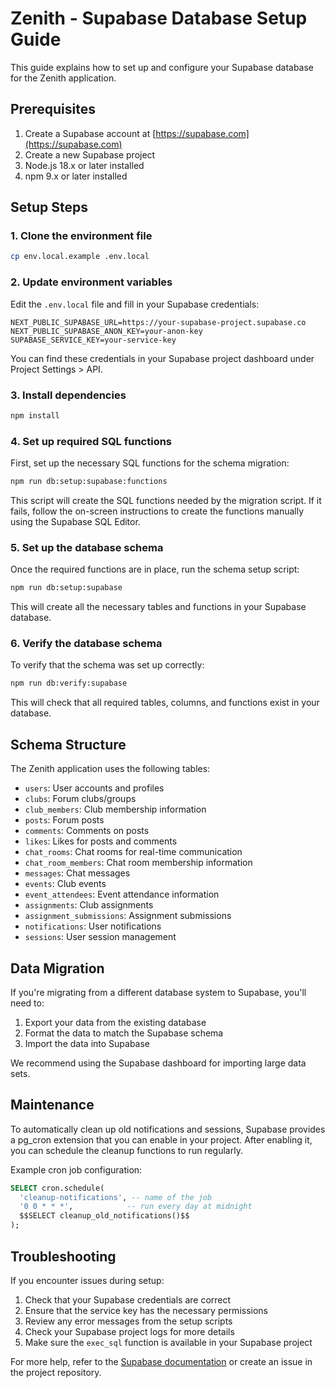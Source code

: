 # Zenith - Supabase Database Setup Guide

This guide explains how to set up and configure your Supabase database for the Zenith application.

## Prerequisites

1. Create a Supabase account at [https://supabase.com](https://supabase.com)
2. Create a new Supabase project
3. Node.js 18.x or later installed
4. npm 9.x or later installed

## Setup Steps

### 1. Clone the environment file

```bash
cp env.local.example .env.local
```

### 2. Update environment variables

Edit the `.env.local` file and fill in your Supabase credentials:

```env
NEXT_PUBLIC_SUPABASE_URL=https://your-supabase-project.supabase.co
NEXT_PUBLIC_SUPABASE_ANON_KEY=your-anon-key
SUPABASE_SERVICE_KEY=your-service-key
```

You can find these credentials in your Supabase project dashboard under Project Settings > API.

### 3. Install dependencies

```bash
npm install
```

### 4. Set up required SQL functions

First, set up the necessary SQL functions for the schema migration:

```bash
npm run db:setup:supabase:functions
```

This script will create the SQL functions needed by the migration script. If it fails, follow the on-screen instructions to create the functions manually using the Supabase SQL Editor.

### 5. Set up the database schema

Once the required functions are in place, run the schema setup script:

```bash
npm run db:setup:supabase
```

This will create all the necessary tables and functions in your Supabase database.

### 6. Verify the database schema

To verify that the schema was set up correctly:

```bash
npm run db:verify:supabase
```

This will check that all required tables, columns, and functions exist in your database.

## Schema Structure

The Zenith application uses the following tables:

- `users`: User accounts and profiles
- `clubs`: Forum clubs/groups
- `club_members`: Club membership information
- `posts`: Forum posts
- `comments`: Comments on posts
- `likes`: Likes for posts and comments
- `chat_rooms`: Chat rooms for real-time communication
- `chat_room_members`: Chat room membership information
- `messages`: Chat messages
- `events`: Club events
- `event_attendees`: Event attendance information
- `assignments`: Club assignments
- `assignment_submissions`: Assignment submissions
- `notifications`: User notifications
- `sessions`: User session management

## Data Migration

If you're migrating from a different database system to Supabase, you'll need to:

1. Export your data from the existing database
2. Format the data to match the Supabase schema
3. Import the data into Supabase

We recommend using the Supabase dashboard for importing large data sets.

## Maintenance

To automatically clean up old notifications and sessions, Supabase provides a pg_cron extension that you can enable in your project. After enabling it, you can schedule the cleanup functions to run regularly.

Example cron job configuration:

```sql
SELECT cron.schedule(
  'cleanup-notifications', -- name of the job
  '0 0 * * *',            -- run every day at midnight
  $$SELECT cleanup_old_notifications()$$
);
```

## Troubleshooting

If you encounter issues during setup:

1. Check that your Supabase credentials are correct
2. Ensure that the service key has the necessary permissions
3. Review any error messages from the setup scripts
4. Check your Supabase project logs for more details
5. Make sure the `exec_sql` function is available in your Supabase project

For more help, refer to the [Supabase documentation](https://supabase.com/docs) or create an issue in the project repository.
